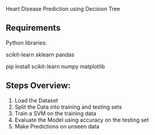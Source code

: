 Heart Disease Prediction using Decision Tree


Requirements
------------------
Python libraries:

scikit-learn
sklearn
pandas



pip install scikit-learn numpy matplotlib

Steps Overview:
------------------
1. Load the  Dataset
2. Split the Data into training and testing sets
3. Train a SVM on the training data
4. Evaluate the Model using accuracy on the testing set
5. Make Predictions on unseen data
